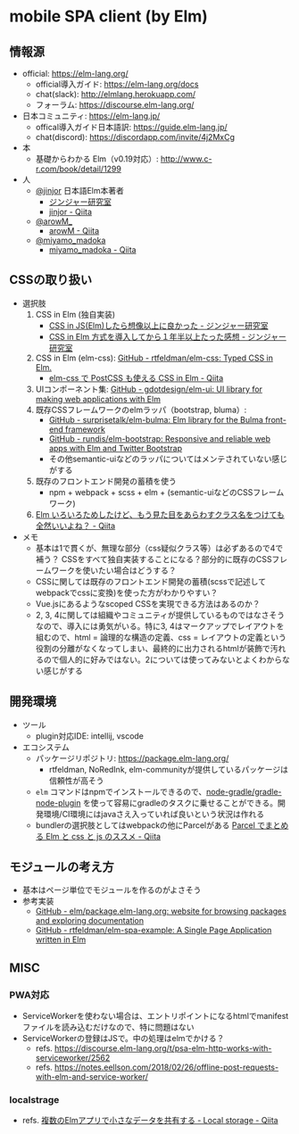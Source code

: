 # mobile SPA client (by Elm)

## 情報源

* official: https://elm-lang.org/
    * official導入ガイド: https://elm-lang.org/docs
    * chat(slack): http://elmlang.herokuapp.com/
    * フォーラム: https://discourse.elm-lang.org/
* 日本コミュニティ: https://elm-lang.jp/
    * offical導入ガイド日本語訳: https://guide.elm-lang.jp/
    * chat(discord): https://discordapp.com/invite/4j2MxCg
* 本
    * 基礎からわかる Elm（v0.19対応）: http://www.c-r.com/book/detail/1299
* 人
    * [@jinjor](https://twitter.com/jinjor)  日本語Elm本著者
        * [ジンジャー研究室](http://jinjor-labo.hatenablog.com/)
        * [jinjor - Qiita](https://qiita.com/jinjor)
     * [@arowM_](https://twitter.com/arowM_)
        * [arowM - Qiita](https://qiita.com/arowM)
    *  [@miyamo_madoka](https://twitter.com/miyamo_madoka) 
        * [miyamo_madoka - Qiita](https://qiita.com/miyamo_madoka)

## CSSの取り扱い

* 選択肢
    1.  CSS in Elm (独自実装)
        * [CSS in JS(Elm)したら想像以上に良かった - ジンジャー研究室](http://jinjor-labo.hatenablog.com/entry/2016/05/30/165816)
        * [CSS in Elm 方式を導入してから１年半以上たった感想 - ジンジャー研究室](http://jinjor-labo.hatenablog.com/entry/2017/12/08/080435)
    2. CSS in Elm (elm-css):  [GitHub - rtfeldman/elm-css: Typed CSS in Elm.](https://github.com/rtfeldman/elm-css/)
        * [elm-css で PostCSS も使える CSS in Elm - Qiita](https://qiita.com/arowM/items/ce20b08a65f03e2ec44b)
    3. UIコンポーネント集: [GitHub - gdotdesign/elm-ui: UI library for making web applications with Elm](https://github.com/gdotdesign/elm-ui)
    4. 既存CSSフレームワークのelmラッパ（bootstrap, bluma）: 
        * [GitHub - surprisetalk/elm-bulma: Elm library for the Bulma front-end framework](https://github.com/surprisetalk/elm-bulma/) 
        * [GitHub - rundis/elm-bootstrap: Responsive and reliable web apps with Elm and Twitter Bootstrap](https://github.com/rundis/elm-bootstrap)
        * その他semantic-uiなどのラッパについてはメンテされていない感じがする
    5. 既存のフロントエンド開発の蓄積を使う
        * npm + webpack + scss + elm + (semantic-uiなどのCSSフレームワーク)
    6. [Elm いろいろためしたけど、もう見た目をあらわすクラス名をつけても全然いいよね？ - Qiita](https://qiita.com/arowM/items/50f40b4e78133b7ef00f)
* メモ
    * 基本は1で貫くが、無理な部分（css疑似クラス等）は必ずあるので4で補う？ CSSをすべて独自実装することになる？部分的に既存のCSSフレームワークを使いたい場合はどうする？
    * CSSに関しては既存のフロントエンド開発の蓄積(scssで記述してwebpackでcssに変換)を使った方がわかりやすい？
    * Vue.jsにあるようなscoped CSSを実現できる方法はあるのか？
    * 2, 3, 4に関しては組織やコミュニティが提供しているものではなさそうなので、導入には勇気がいる。特に3, 4はマークアップでレイアウトを組むので、html = 論理的な構造の定義、css = レイアウトの定義という役割の分離がなくなってしまい、最終的に出力されるhtmlが装飾で汚れるので個人的に好みではない。2については使ってみないとよくわからない感じがする

## 開発環境

* ツール
    * plugin対応IDE: intellij, vscode
* エコシステム
    * パッケージリポジトリ: https://package.elm-lang.org/
      * rtfeldman, NoRedInk, elm-communityが提供しているパッケージは信頼性が高そう
    * `elm` コマンドはnpmでインストールできるので、[node-gradle/gradle-node-plugin](https://github.com/node-gradle/gradle-node-plugin) を使って容易にgradleのタスクに乗せることができる。開発環境/CI環境にはjavaさえ入っていれば良いという状況は作れる
    * bundlerの選択肢としてはwebpackの他にParcelがある [Parcel でまとめる Elm と css と js のススメ - Qiita](https://qiita.com/kyasu1/items/44e67b8755f1adcfef67)

## モジュールの考え方

* 基本はページ単位でモジュールを作るのがよさそう
* 参考実装
    * [GitHub - elm/package.elm-lang.org: website for browsing packages and exploring documentation](https://github.com/elm/package.elm-lang.org)
    * [GitHub - rtfeldman/elm-spa-example: A Single Page Application written in Elm](https://github.com/rtfeldman/elm-spa-example)

## MISC

### PWA対応

* ServiceWorkerを使わない場合は、エントリポイントになるhtmlでmanifestファイルを読み込むだけなので、特に問題はない
* ServiceWorkerの登録はJSで。中の処理はelmでかける？
    * refs. https://discourse.elm-lang.org/t/psa-elm-http-works-with-serviceworker/2562
    * refs. https://notes.eellson.com/2018/02/26/offline-post-requests-with-elm-and-service-worker/

### localstrage

* refs. [複数のElmアプリで小さなデータを共有する - Local storage - Qiita](https://qiita.com/sand/items/3767d263f98b3dad264e)